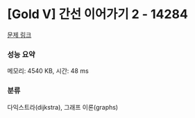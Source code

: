 # [Gold V] 간선 이어가기 2 - 14284 

[문제 링크](https://www.acmicpc.net/problem/14284) 

### 성능 요약

메모리: 4540 KB, 시간: 48 ms

### 분류

다익스트라(dijkstra), 그래프 이론(graphs)

